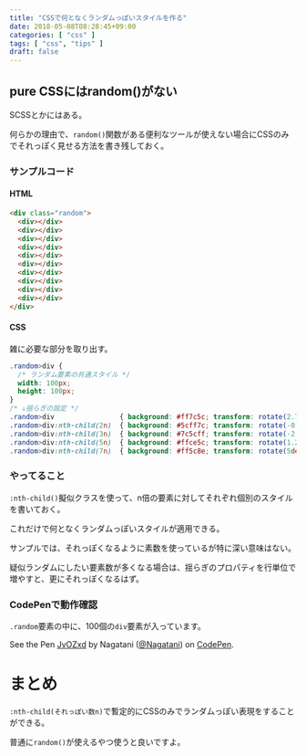 ```yaml
---
title: "CSSで何となくランダムっぽいスタイルを作る"
date: 2018-05-08T08:28:45+09:00
categories: [ "css" ]
tags: [ "css", "tips" ]
draft: false
---
```


## pure CSSにはrandom()がない

SCSSとかにはある。

何らかの理由で、`random()`関数がある便利なツールが使えない場合にCSSのみでそれっぽく見せる方法を書き残しておく。

### サンプルコード
#### HTML

```html
<div class="random">
  <div></div>
  <div></div>
  <div></div>
  <div></div>
  <div></div>
  <div></div>
  <div></div>
  <div></div>
  <div></div>
  <div></div>
</div>
```

#### CSS

雑に必要な部分を取り出す。

```css
.random>div {
  /* ランダム要素の共通スタイル */
  width: 100px;
  height: 100px;
}
/* ↓揺らぎの設定 */
.random>div                { background: #ff7c5c; transform: rotate(2.75deg); }
.random>div:nth-child(2n)  { background: #5cff7c; transform: rotate(-0.5deg); }
.random>div:nth-child(3n)  { background: #7c5cff; transform: rotate(-2.5deg); }
.random>div:nth-child(5n)  { background: #ffce5c; transform: rotate(1.2deg); }
.random>div:nth-child(7n)  { background: #ff5c8e; transform: rotate(5deg); }
```

### やってること
`:nth-child()`擬似クラスを使って、n倍の要素に対してそれぞれ個別のスタイルを書いておく。

これだけで何となくランダムっぽいスタイルが適用できる。

サンプルでは、それっぽくなるように素数を使っているが特に深い意味はない。

疑似ランダムにしたい要素数が多くなる場合は、揺らぎのプロパティを行単位で増やすと、更にそれっぽくなるはず。

### CodePenで動作確認

`.random`要素の中に、100個の`div`要素が入っています。

<p data-height="500" data-theme-id="0" data-slug-hash="JvOZxd" data-default-tab="css,result" data-user="Nagatani" data-embed-version="2" data-pen-title="JvOZxd" class="codepen">See the Pen <a href="https://codepen.io/Nagatani/pen/JvOZxd/">JvOZxd</a> by Nagatani (<a href="https://codepen.io/Nagatani">@Nagatani</a>) on <a href="https://codepen.io">CodePen</a>.</p>
<script async src="https://static.codepen.io/assets/embed/ei.js"></script>

# まとめ
`:nth-child(それっぽい数n)`で暫定的にCSSのみでランダムっぽい表現をすることができる。

普通に`random()`が使えるやつ使うと良いですよ。
